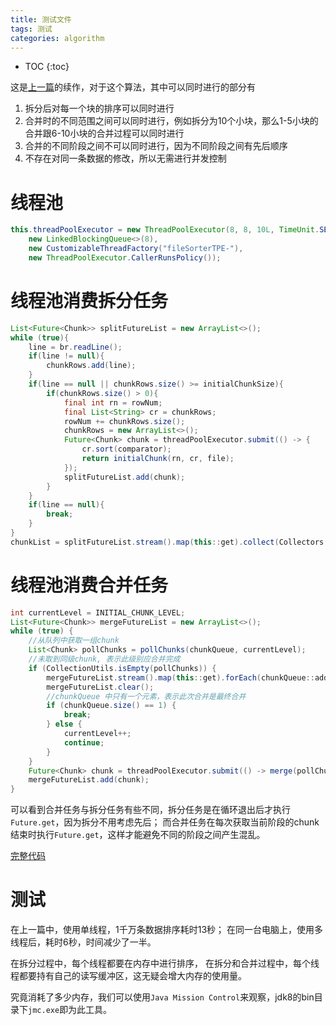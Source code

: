```yaml
---
title: 测试文件
tags: 测试
categories: algorithm
---
```


* TOC
{:toc}

这是[上一篇][上一篇]的续作，对于这个算法，其中可以同时进行的部分有
1. 拆分后对每一个块的排序可以同时进行
2. 合并时的不同范围之间可以同时进行，例如拆分为10个小块，那么1-5小块的合并跟6-10小块的合并过程可以同时进行
3. 合并的不同阶段之间不可以同时进行，因为不同阶段之间有先后顺序
4. 不存在对同一条数据的修改，所以无需进行并发控制


# 线程池

~~~java
this.threadPoolExecutor = new ThreadPoolExecutor(8, 8, 10L, TimeUnit.SECONDS,
    new LinkedBlockingQueue<>(8),
    new CustomizableThreadFactory("fileSorterTPE-"),
    new ThreadPoolExecutor.CallerRunsPolicy());
~~~

# 线程池消费拆分任务

~~~java
List<Future<Chunk>> splitFutureList = new ArrayList<>();
while (true){
    line = br.readLine();
    if(line != null){
        chunkRows.add(line);
    }
    if(line == null || chunkRows.size() >= initialChunkSize){
        if(chunkRows.size() > 0){
            final int rn = rowNum;
            final List<String> cr = chunkRows;
            rowNum += chunkRows.size();
            chunkRows = new ArrayList<>();
            Future<Chunk> chunk = threadPoolExecutor.submit(() -> {
                cr.sort(comparator);
                return initialChunk(rn, cr, file);
            });
            splitFutureList.add(chunk);
        }
    }
    if(line == null){
        break;
    }
}
chunkList = splitFutureList.stream().map(this::get).collect(Collectors.toList());
~~~


# 线程池消费合并任务

~~~java
int currentLevel = INITIAL_CHUNK_LEVEL;
List<Future<Chunk>> mergeFutureList = new ArrayList<>();
while (true) {
    //从队列中获取一组chunk
    List<Chunk> pollChunks = pollChunks(chunkQueue, currentLevel);
    //未取到同级chunk, 表示此级别应合并完成
    if (CollectionUtils.isEmpty(pollChunks)) {
        mergeFutureList.stream().map(this::get).forEach(chunkQueue::add);
        mergeFutureList.clear();
        //chunkQueue 中只有一个元素，表示此次合并是最终合并
        if (chunkQueue.size() == 1) {
            break;
        } else {
            currentLevel++;
            continue;
        }
    }
    Future<Chunk> chunk = threadPoolExecutor.submit(() -> merge(pollChunks, original));
    mergeFutureList.add(chunk);
}
~~~

可以看到合并任务与拆分任务有些不同，拆分任务是在循环退出后才执行`Future.get`，因为拆分不用考虑先后；
而合并任务在每次获取当前阶段的chunk结束时执行`Future.get`，这样才能避免不同的阶段之间产生混乱。

 [完整代码][完整代码]  
    
[上一篇]:https://bit-ranger.github.io/blog/algorithm/large-file-diff/
[完整代码]:https://github.com/bit-ranger/architecture/blob/d9083d2fb71763557e6d4eb6875f9c001fd41596/core/src/main/java/com/rainyalley/architecture/core/arithmetic/sort/FileSorter.java

# 测试

在上一篇中，使用单线程，1千万条数据排序耗时13秒；
在同一台电脑上，使用多线程后，耗时6秒，时间减少了一半。

在拆分过程中，每个线程都要在内存中进行排序，
在拆分和合并过程中，每个线程都要持有自己的读写缓冲区，这无疑会增大内存的使用量。

究竟消耗了多少内存，我们可以使用`Java Mission Control`来观察，jdk8的bin目录下`jmc.exe`即为此工具。